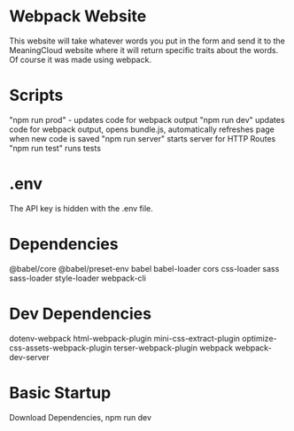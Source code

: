 # Webpack Website
This website will take whatever words you put in the form and send it to the MeaningCloud website where it will return specific traits about the words. Of course it was made using webpack.

# Scripts
"npm run prod" - updates code for webpack output
"npm run dev" updates code for webpack output, opens bundle.js, automatically refreshes page when new code is saved
"npm run server" starts server for HTTP Routes
"npm run test" runs tests

# .env
The API key is hidden with the .env file.

# Dependencies
@babel/core
@babel/preset-env
babel
babel-loader
cors
css-loader
sass
sass-loader
style-loader
webpack-cli

# Dev Dependencies
dotenv-webpack
html-webpack-plugin
mini-css-extract-plugin
optimize-css-assets-webpack-plugin
terser-webpack-plugin
webpack
webpack-dev-server

# Basic Startup
Download Dependencies, npm run dev